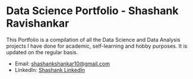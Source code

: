 # Data Science Portfolio - Shashank Ravishankar

This Portfolio is a compilation of all the Data Science and Data Analysis projects I have done for academic, self-learning and hobby purposes. It is updated on the regular basis.

   * Email: shashankshankar10@gmail.com
   * LinkedIn: [Shashank LinkedIn](https://www.linkedin.com/in/shashank-ravishankarutd/)


